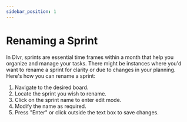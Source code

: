 ```yaml
---
sidebar_position: 1
---
```


# Renaming a Sprint

In Dlvr, sprints are essential time frames within a month that help you organize and manage your tasks. There might be instances where you'd want to rename a sprint for clarity or due to changes in your planning. Here's how you can rename a sprint:

1. Navigate to the desired board.
2. Locate the sprint you wish to rename.
3. Click on the sprint name to enter edit mode.
4. Modify the name as required.
5. Press "Enter" or click outside the text box to save changes.
